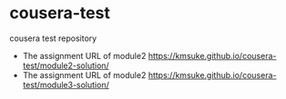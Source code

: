 # cousera-test
cousera test repository
- The assignment URL of module2
https://kmsuke.github.io/cousera-test/module2-solution/
- The assignment URL of module2
https://kmsuke.github.io/cousera-test/module3-solution/
